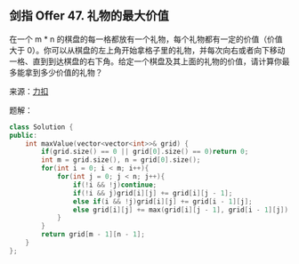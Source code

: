 ## 剑指 Offer 47. 礼物的最大价值
在一个 m * n 的棋盘的每一格都放有一个礼物，每个礼物都有一定的价值（价值大于 0）。你可以从棋盘的左上角开始拿格子里的礼物，并每次向右或者向下移动一格、直到到达棋盘的右下角。给定一个棋盘及其上面的礼物的价值，请计算你最多能拿到多少价值的礼物？

来源：[力扣](https://leetcode-cn.com/problems/li-wu-de-zui-da-jie-zhi-lcof)

题解：
```C++
class Solution {
public:
    int maxValue(vector<vector<int>>& grid) {
        if(grid.size() == 0 || grid[0].size() == 0)return 0;
        int m = grid.size(), n = grid[0].size();
        for(int i = 0; i < m; i++){
            for(int j = 0; j < n; j++){
                if(!i && !j)continue;
                if(!i && j)grid[i][j] += grid[i][j - 1];
                else if(i && !j)grid[i][j] += grid[i - 1][j];
                else grid[i][j] += max(grid[i][j - 1], grid[i - 1][j]);
            }
        }
        return grid[m - 1][n - 1];
    }
};
```
